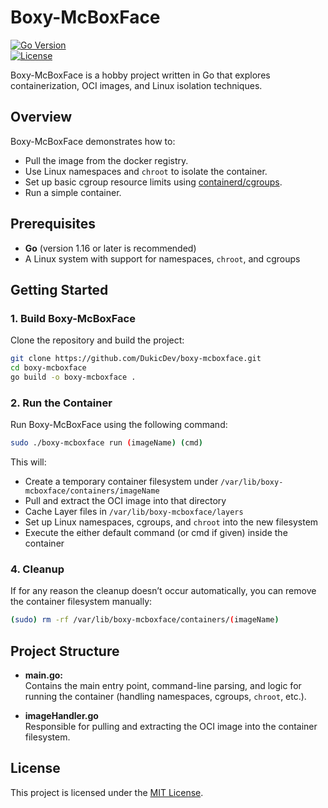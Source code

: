 # Boxy-McBoxFace

[![Go Version](https://img.shields.io/github/go-mod/go-version/DukicDev/godoist)](https://golang.org/)  
[![License](https://img.shields.io/github/license/DukicDev/godoist)](LICENSE)

Boxy-McBoxFace is a hobby project written in Go that explores containerization, OCI images, and Linux isolation techniques.

## Overview

Boxy-McBoxFace demonstrates how to:
- Pull the image from the docker registry.
- Use Linux namespaces and `chroot` to isolate the container.
- Set up basic cgroup resource limits using [containerd/cgroups](https://github.com/containerd/cgroups).
- Run a simple container.

## Prerequisites

- **Go** (version 1.16 or later is recommended)
- A Linux system with support for namespaces, `chroot`, and cgroups


## Getting Started

### 1. Build Boxy-McBoxFace

Clone the repository and build the project:

```bash
git clone https://github.com/DukicDev/boxy-mcboxface.git
cd boxy-mcboxface
go build -o boxy-mcboxface .
```

### 2. Run the Container

Run Boxy-McBoxFace using the following command:

```bash
sudo ./boxy-mcboxface run (imageName) (cmd)
```

This will:
- Create a temporary container filesystem under `/var/lib/boxy-mcboxface/containers/imageName`
- Pull and extract the OCI image into that directory
- Cache Layer files in `/var/lib/boxy-mcboxface/layers`
- Set up Linux namespaces, cgroups, and `chroot` into the new filesystem
- Execute the either default command (or cmd if given) inside the container


### 4. Cleanup

If for any reason the cleanup doesn’t occur automatically, you can remove the container filesystem manually:

```bash
(sudo) rm -rf /var/lib/boxy-mcboxface/containers/(imageName)
```

## Project Structure

- **main.go:**  
  Contains the main entry point, command-line parsing, and logic for running the container (handling namespaces, cgroups, `chroot`, etc.).

- **imageHandler.go**  
  Responsible for pulling and extracting the OCI image into the container filesystem.

## License

This project is licensed under the [MIT License](LICENSE).

